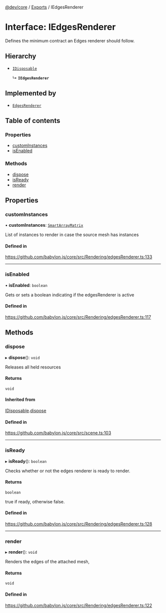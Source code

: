 [@dev/core](../README.md) / [Exports](../modules.md) / IEdgesRenderer

# Interface: IEdgesRenderer

Defines the minimum contract an Edges renderer should follow.

## Hierarchy

- [`IDisposable`](IDisposable.md)

  ↳ **`IEdgesRenderer`**

## Implemented by

- [`EdgesRenderer`](../classes/EdgesRenderer.md)

## Table of contents

### Properties

- [customInstances](IEdgesRenderer.md#custominstances)
- [isEnabled](IEdgesRenderer.md#isenabled)

### Methods

- [dispose](IEdgesRenderer.md#dispose)
- [isReady](IEdgesRenderer.md#isready)
- [render](IEdgesRenderer.md#render)

## Properties

### customInstances

• **customInstances**: [`SmartArray`](../classes/SmartArray.md)[`Matrix`](../classes/Matrix.md)

List of instances to render in case the source mesh has instances

#### Defined in

https://github.com/babylon.js/core/src/Rendering/edgesRenderer.ts:133

___

### isEnabled

• **isEnabled**: `boolean`

Gets or sets a boolean indicating if the edgesRenderer is active

#### Defined in

https://github.com/babylon.js/core/src/Rendering/edgesRenderer.ts:117

## Methods

### dispose

▸ **dispose**(): `void`

Releases all held resources

#### Returns

`void`

#### Inherited from

[IDisposable](IDisposable.md).[dispose](IDisposable.md#dispose)

#### Defined in

https://github.com/babylon.js/core/src/scene.ts:103

___

### isReady

▸ **isReady**(): `boolean`

Checks whether or not the edges renderer is ready to render.

#### Returns

`boolean`

true if ready, otherwise false.

#### Defined in

https://github.com/babylon.js/core/src/Rendering/edgesRenderer.ts:128

___

### render

▸ **render**(): `void`

Renders the edges of the attached mesh,

#### Returns

`void`

#### Defined in

https://github.com/babylon.js/core/src/Rendering/edgesRenderer.ts:122
